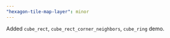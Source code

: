 ```yaml
---
"hexagon-tile-map-layer": minor
---
```


Added `cube_rect`, `cube_rect_corner_neighbors`, `cube_ring` demo.
